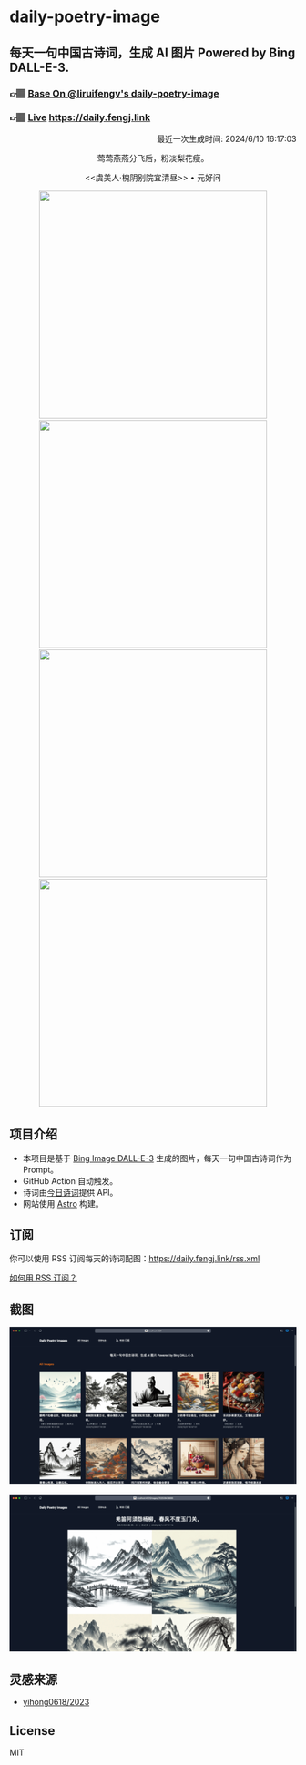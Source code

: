 
# daily-poetry-image

## 每天一句中国古诗词，生成 AI 图片 Powered by Bing DALL-E-3.

### 👉🏽 [Base On @liruifengv's daily-poetry-image](https://github.com/liruifengv/daily-poetry-image)

### 👉🏽 [Live](https://daily.fengj.link) https://daily.fengj.link

<p align="right">
  最近一次生成时间: 2024/6/10 16:17:03
</p>
<p align="center">
莺莺燕燕分飞后，粉淡梨花瘦。
</p>
<p align="center">
<<虞美人·槐阴别院宜清昼>> • 元好问
</p>
<p align="center">
<img src="https://tse1.mm.bing.net/th/id/OIG4.mzYnAq8I1Mx4TyQjd38m" height="400" width="400" />
<img src="https://tse4.mm.bing.net/th/id/OIG4.QZ_t3qom70bGMTN6Ee3p" height="400" width="400" />
<img src="https://tse3.mm.bing.net/th/id/OIG4.22gbhiqpSfUJHcVu7Cpl" height="400" width="400" />
<img src="https://tse2.mm.bing.net/th/id/OIG4.zzsK_Q8M2U76dTVJF2Xm" height="400" width="400" />
</p>

## 项目介绍

-   本项目是基于 [Bing Image DALL-E-3](https://www.bing.com/images/create) 生成的图片，每天一句中国古诗词作为 Prompt。
-   GitHub Action 自动触发。
-   诗词由[今日诗词](https://www.jinrishici.com/)提供 API。
-   网站使用 [Astro](https://astro.build) 构建。

## 订阅

你可以使用 RSS 订阅每天的诗词配图：https://daily.fengj.link/rss.xml

[如何用 RSS 订阅？](https://zhuanlan.zhihu.com/p/55026716)

## 截图

![图片列表](./screenshots/Snipaste_2023-12-28_21-00-26.png)

![图片详情](./screenshots/Snipaste_2023-12-28_21-00-53.png)

## 灵感来源

-   [yihong0618/2023](https://github.com/yihong0618/2023)

## License

MIT
